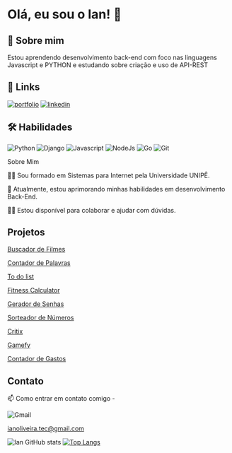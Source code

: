 # Olá, eu sou o Ian! 👋


## 🚀 Sobre mim
Estou aprendendo desenvolvimento back-end com foco nas linguagens Javascript e PYTHON e estudando sobre criação e uso de API-REST


## 🔗 Links
[![portfolio](https://img.shields.io/badge/my_portfolio-000?style=for-the-badge&logo=ko-fi&logoColor=white)](https://ianoliveirasilva.github.io/-Curriculum/)
[![linkedin](https://img.shields.io/badge/linkedin-0A66C2?style=for-the-badge&logo=linkedin&logoColor=white)](https://www.linkedin.com/in/ian-oliveira-silva/)


## 🛠 Habilidades
![Python](https://img.shields.io/badge/python-3670A0?style=for-the-badge&logo=python&logoColor=ffdd54)
![Django](https://img.shields.io/badge/django-%23092E20.svg?style=for-the-badge&logo=django&logoColor=white)
![Javascript](https://img.shields.io/badge/javascript-%23092E20.svg?style=for-the-badge&logo=javascript&logoColor=yellow)
![NodeJs](https://img.shields.io/badge/npm-%23092E20.svg?style=for-the-badge&logo=npm&logoColor=yellow)
![Go](https://img.shields.io/badge/go-%2300ADD8.svg?style=for-the-badge&logo=go&logoColor=white)
![Git](https://img.shields.io/badge/git-%23F05033.svg?style=for-the-badge&logo=git&logoColor=white)


Sobre Mim

👩‍💻 Sou formado em Sistemas para Internet pela Universidade UNIPÊ.

🧠 Atualmente, estou aprimorando minhas habilidades em desenvolvimento Back-End.

👯‍♀️ Estou disponível para colaborar e ajudar com dúvidas.

## Projetos

[Buscador de Filmes](https://ianoliveirasilva.github.io/MovieSearcher/) 

[Contador de Palavras](https://ianoliveirasilva.github.io/WordCounter/) 

[To do list](https://ianoliveirasilva.github.io/To-do-list/) 

[Fitness Calculator](https://ianoliveirasilva.github.io/CalculadoraFitness/) 

[Gerador de Senhas](https://ianoliveirasilva.github.io/Gerador-de-senhas/)  

[Sorteador de Números](https://ianoliveirasilva.github.io/sorteador-numeros/)

[Critix](https://critix-402174fcc250.herokuapp.com/)

[Gamefy](https://gamefy-2bcfa4d89481.herokuapp.com/)

[Contador de Gastos](https://ianoliveirasilva.github.io/Contador-de-Gastos/)

## Contato

📫 Como entrar em contato comigo - 

![Gmail](https://img.shields.io/badge/Gmail-D14836?style=for-the-badge&logo=gmail&logoColor=white) 

ianoliveira.tec@gmail.com



![Ian GitHub stats](https://github-readme-stats.vercel.app/api?username=IanOliveiraSilva&show_icons=true) [![Top Langs](https://github-readme-stats.vercel.app/api/top-langs/?username=IanOliveiraSilva&layout=compact)](https://github.com/IanoliveiraSilva/github-readme-stats)
